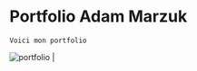 # Portfolio Adam Marzuk

```
Voici mon portfolio
```

![portfolio](https://media.discordapp.net/attachments/1156622520175296643/1162787180096258190/image.png?ex=653d34f3&is=652abff3&hm=50254fa68c229efe52554629f1b5836414fd52efdeeef65ae9972230336ec52a&=&width=983&height=468)                   |
